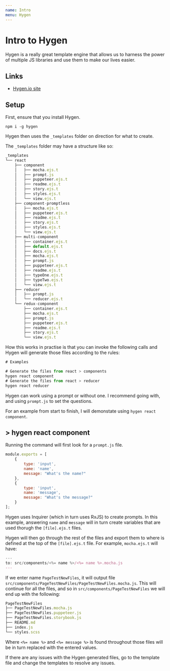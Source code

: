 ```yaml
---
name: Intro
menu: Hygen 
---
```

# Intro to Hygen

Hygen is a really great template engine that allows us to harness the power of multiple JS libraries and use them to make our lives easier.

## Links

*   [Hygen.io site](http://hygen.io/)

## Setup

First, ensure that you install Hygen.

```
npm i -g hygen
```

Hygen then uses the `_templates` folder on direction for what to create.

The `_templates` folder may have a structure like so:

```javascript
_templates
└── react
    ├── component
    │   ├── mocha.ejs.t
    │   ├── prompt.js
    │   ├── puppeteer.ejs.t
    │   ├── readme.ejs.t
    │   ├── story.ejs.t
    │   ├── styles.ejs.t
    │   └── view.ejs.t
    ├── component-promptless
    │   ├── mocha.ejs.t
    │   ├── puppeteer.ejs.t
    │   ├── readme.ejs.t
    │   ├── story.ejs.t
    │   ├── styles.ejs.t
    │   └── view.ejs.t
    ├── multi-component
    │   ├── container.ejs.t
    │   ├── default.ejs.t
    │   ├── docs.ejs.t
    │   ├── mocha.ejs.t
    │   ├── prompt.js
    │   ├── puppeteer.ejs.t
    │   ├── readme.ejs.t
    │   ├── typeOne.ejs.t
    │   ├── typeTwo.ejs.t
    │   └── view.ejs.t
    ├── reducer
    │   ├── prompt.js
    │   └── reducer.ejs.t
    └── redux-component
        ├── container.ejs.t
        ├── mocha.ejs.t
        ├── prompt.js
        ├── puppeteer.ejs.t
        ├── readme.ejs.t
        ├── story.ejs.t
        └── view.ejs.t
```

How this works in practise is that you can invoke the following calls and Hygen will generate those files according to the rules:

```javascript
# Examples

# Generate the files from react > components
hygen react component
# Generate the files from react > reducer
hygen react reducer
```

Hygen can work using a prompt or without one. I recommend going with, and using `prompt.js` to set the questions.

For an example from start to finish, I will demonstate using `hygen react component`.

## > hygen react component

Running the command will first look for a `prompt.js` file.

```javascript
module.exports = [
    {
        type: 'input',
        name: 'name',
        message: "What's the name?"
    },
    {
        type: 'input',
        name: 'message',
        message: "What's the message?"
    }
];
```

Hygen uses Inquirer (which in turn uses RxJS) to create prompts. In this example, answering `name` and `message` will in turn create variables that are used thorugh the `[file].ejs.t` files.

Hygen will then go through the rest of the files and export them to where is defined at the top of the `[file].ejs.t` file. For example, `mocha.ejs.t` will have:

```javascript
---
to: src/components/<%= name %>/<%= name %>.mocha.js
---
```

If we enter name `PageTestNewFiles`, it will output file `src/components/PageTestNewFiles/PageTestNewFiles.mocha.js`. This will continue for all the files, and so in `src/components/PageTestNewFiles` we will end up with the following:

```Javascript
PageTestNewFiles
├── PageTestNewFiles.mocha.js
├── PageTestNewFiles.puppeteer.js
├── PageTestNewFiles.storybook.js
├── README.md
├── index.js
└── styles.scss
```

Where `<%= name %>` and `<%= message %>` is found throughout those files will be in turn replaced with the entered values.

If there are any issues with the Hygen generated files, go to the template file and change the templates to resolve any issues.
